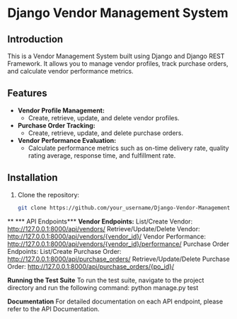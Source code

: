 # Django Vendor Management System

## Introduction
This is a Vendor Management System built using Django and Django REST Framework. It allows you to manage vendor profiles, track purchase orders, and calculate vendor performance metrics.

## Features
- **Vendor Profile Management:**
  - Create, retrieve, update, and delete vendor profiles.
- **Purchase Order Tracking:**
  - Create, retrieve, update, and delete purchase orders.
- **Vendor Performance Evaluation:**
  - Calculate performance metrics such as on-time delivery rate, quality rating average, response time, and fulfillment rate.

## Installation
1. Clone the repository:
   ```bash
   git clone https://github.com/your_username/Django-Vendor-Management-System.git
**
  *** API Endpoints***
**Vendor Endpoints:**
List/Create Vendor: http://127.0.0.1:8000/api/vendors/
Retrieve/Update/Delete Vendor: http://127.0.0.1:8000/api/vendors/{vendor_id}/
Vendor Performance: http://127.0.0.1:8000/api/vendors/{vendor_id}/performance/
Purchase Order Endpoints:
List/Create Purchase Order: http://127.0.0.1:8000/api/purchase_orders/
Retrieve/Update/Delete Purchase Order: http://127.0.0.1:8000/api/purchase_orders/{po_id}/

**Running the Test Suite**
To run the test suite, navigate to the project directory and run the following command: python manage.py test


**Documentation**
For detailed documentation on each API endpoint, please refer to the API Documentation.
